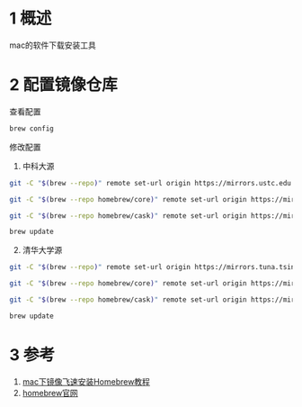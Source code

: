 # 1 概述

mac的软件下载安装工具



# 2 配置镜像仓库

查看配置

```bash
brew config
```



修改配置

1. 中科大源

```bash
git -C "$(brew --repo)" remote set-url origin https://mirrors.ustc.edu.cn/brew.git

git -C "$(brew --repo homebrew/core)" remote set-url origin https://mirrors.ustc.edu.cn/homebrew-core.git

git -C "$(brew --repo homebrew/cask)" remote set-url origin https://mirrors.ustc.edu.cn/homebrew-cask.git

brew update
```



2. 清华大学源

```bash
git -C "$(brew --repo)" remote set-url origin https://mirrors.tuna.tsinghua.edu.cn/git/homebrew/brew.git

git -C "$(brew --repo homebrew/core)" remote set-url origin https://mirrors.tuna.tsinghua.edu.cn/git/homebrew/homebrew-core.git

git -C "$(brew --repo homebrew/cask)" remote set-url origin https://mirrors.tuna.tsinghua.edu.cn/git/homebrew/homebrew-cask.git

brew update
```



# 3 参考

1.  [mac下镜像飞速安装Homebrew教程](https://zhuanlan.zhihu.com/p/90508170) 
2.  [homebrew官网](https://brew.sh/index_zh-cn) 
